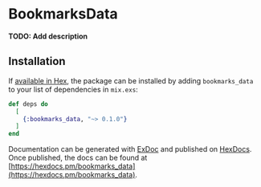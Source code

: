 # BookmarksData

**TODO: Add description**

## Installation

If [available in Hex](https://hex.pm/docs/publish), the package can be installed
by adding `bookmarks_data` to your list of dependencies in `mix.exs`:

```elixir
def deps do
  [
    {:bookmarks_data, "~> 0.1.0"}
  ]
end
```

Documentation can be generated with [ExDoc](https://github.com/elixir-lang/ex_doc)
and published on [HexDocs](https://hexdocs.pm). Once published, the docs can
be found at [https://hexdocs.pm/bookmarks_data](https://hexdocs.pm/bookmarks_data).


